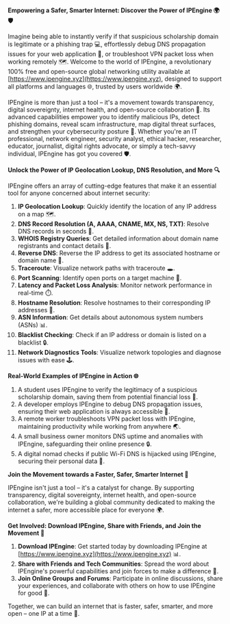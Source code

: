 **Empowering a Safer, Smarter Internet: Discover the Power of IPEngine 🌍🛡️**

Imagine being able to instantly verify if that suspicious scholarship domain is legitimate or a phishing trap 💻, effortlessly debug DNS propagation issues for your web application 🔀, or troubleshoot VPN packet loss when working remotely 🗺️. Welcome to the world of IPEngine, a revolutionary 100% free and open-source global networking utility available at [https://www.ipengine.xyz](https://www.ipengine.xyz), designed to support all platforms and languages 🌐, trusted by users worldwide 🌍.

IPEngine is more than just a tool – it's a movement towards transparency, digital sovereignty, internet health, and open-source collaboration 🔗. Its advanced capabilities empower you to identify malicious IPs, detect phishing domains, reveal scam infrastructure, map digital threat surfaces, and strengthen your cybersecurity posture 🔐. Whether you're an IT professional, network engineer, security analyst, ethical hacker, researcher, educator, journalist, digital rights advocate, or simply a tech-savvy individual, IPEngine has got you covered 🛡️.

**Unlock the Power of IP Geolocation Lookup, DNS Resolution, and More 🔍**

IPEngine offers an array of cutting-edge features that make it an essential tool for anyone concerned about internet security:

1.  **IP Geolocation Lookup**: Quickly identify the location of any IP address on a map 🗺️.
2.  **DNS Record Resolution (A, AAAA, CNAME, MX, NS, TXT)**: Resolve DNS records in seconds 🔀.
3.  **WHOIS Registry Queries**: Get detailed information about domain name registrants and contact details 📝.
4.  **Reverse DNS**: Reverse the IP address to get its associated hostname or domain name 🔁.
5.  **Traceroute**: Visualize network paths with traceroute 🕳️.
6.  **Port Scanning**: Identify open ports on a target machine 🔋.
7.  **Latency and Packet Loss Analysis**: Monitor network performance in real-time ⏱️.
8.  **Hostname Resolution**: Resolve hostnames to their corresponding IP addresses 🔗.
9.  **ASN Information**: Get details about autonomous system numbers (ASNs) 📊.
10. **Blacklist Checking**: Check if an IP address or domain is listed on a blacklist 🔒.
11. **Network Diagnostics Tools**: Visualize network topologies and diagnose issues with ease 🕹️.

**Real-World Examples of IPEngine in Action 🌐**

1.  A student uses IPEngine to verify the legitimacy of a suspicious scholarship domain, saving them from potential financial loss 💸.
2.  A developer employs IPEngine to debug DNS propagation issues, ensuring their web application is always accessible 🔁.
3.  A remote worker troubleshoots VPN packet loss with IPEngine, maintaining productivity while working from anywhere 🌏.
4.  A small business owner monitors DNS uptime and anomalies with IPEngine, safeguarding their online presence 🔒.
5.  A digital nomad checks if public Wi-Fi DNS is hijacked using IPEngine, securing their personal data 🔑.

**Join the Movement towards a Faster, Safer, Smarter Internet 🚀**

IPEngine isn't just a tool – it's a catalyst for change. By supporting transparency, digital sovereignty, internet health, and open-source collaboration, we're building a global community dedicated to making the internet a safer, more accessible place for everyone 🌍.

**Get Involved: Download IPEngine, Share with Friends, and Join the Movement 🔗**

1.  **Download IPEngine**: Get started today by downloading IPEngine at [https://www.ipengine.xyz](https://www.ipengine.xyz) 📊.
2.  **Share with Friends and Tech Communities**: Spread the word about IPEngine's powerful capabilities and join forces to make a difference 🤝.
3.  **Join Online Groups and Forums**: Participate in online discussions, share your experiences, and collaborate with others on how to use IPEngine for good 👥.

Together, we can build an internet that is faster, safer, smarter, and more open – one IP at a time 🔗.
